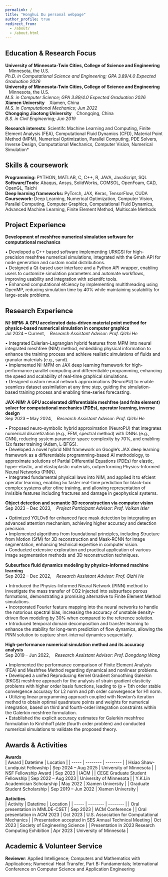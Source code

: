 ```yaml
---
permalink: /
title: "Honghui Du personal webpage"
author_profile: true
redirect_from: 
  - /about/
  - /about.html
---
```



Education & Research Focus
------
**University of Minnesota-Twin Cities, College of Science and Engineering** &nbsp;&nbsp; Minnesota, the U.S. <br>
*Ph.D. in Computational Science and Engineering; GPA 3.89/4.0 	Expected Graduation 2026* <br>
**University of Minnesota-Twin Cities, College of Science and Engineering** &nbsp;&nbsp; Minnesota, the U.S. <br>
*M.S. in Computer Science; GPA 3.89/4.0 	Expected Graduation 2026* <br>
**Xiamen University** &nbsp;&nbsp; Xiamen, China <br>
*M.S. in Computational Mechanics; 	Jun 2022* <br>
**Chongqing Jiaotong University** &nbsp;&nbsp; Chongqing, China <br>
*B.S. in Civil Engineering; 	Jun 2019* 

**Research interests**: Scientifc Machine Learning and Computing, Finite Element Analysis (FEA), Computational Fluid Dynamics (CFD), Material Point Method (MPM), Numerical Optimization, Parallel Computing, PDE Solvers, Inverse Design, Computational Mechanics, Computer Vision, Numerical Simulation* 

Skills & coursework
------
**Programming:** PYTHON, MATLAB, C, C++, R, JAVA, JavaScript, SQL <br>
**Software/Tools:** Abaqus, Ansys, SolidWorks, COMSOL, OpenFoam, CAD, OpenGL, Taichi <br>
**Deep learning frameworks:** PyTorch, JAX, Keras, TensorFlow, CUDA <br>
**Coursework:** Deep Learning, Numerical Optimization, Computer Vision, Parallel Computing, Computer Graphics, Computational Fluid Dynamics, Advanced Machine Learning, Finite Element Method, Multiscale Methods <br>

Project Experience
------
**Development of meshfree numerical simulation software for computational mechanics** 

• Developed a C++ based software implementing URKGSI for high-precision meshfree numerical simulations, integrated with the Gmsh API for node generation and custom nodal distributions. <br>
• Designed a Qt-based user interface and a Python API wrapper, enabling users to customize simulation parameters and automate workﬂows, improving usability and integration with scientifc tools. <br>
• Enhanced computational efciency by implementing multithreading using OpenMP, reducing simulation time by 40% while maintaining scalability for large-scale problems. <br>

Research Experience
------
**NI-MPM: A GPU accelerated data-driven material point method for physics-based numerical simulation in computer graphics** <br>
Jul 2024 – Current, &nbsp;&nbsp; *Research Assistant Advisor: Prof. Qizhi He* 

• Integrated Eulerian-Lagrangian hybrid features from MPM into neural integrated meshfree (NIM) method, embedding physical information to enhance the training process and achieve realistic simulations of ﬂuids and granular materials (e.g., sand). <br>
• Implemented NI-MPM on JAX deep learning framework for high-performance parallel computing and diﬀerentiable programming, enhancing the speed and scalability of real-time graphical simulations. <br>
• Designed custom neural network approximations (NeuroPU) to enable seamless dataset assimilation at any time step, guiding the simulation-based training process and enabling time-series forecasting. 

**JAX-NIM: A GPU accelerated diﬀerentiable meshfree (and fnite element) solver for computational mechanics (PDEs), operator learning, inverse design** <br>
Sep 2023 – May 2024, &nbsp;&nbsp; *Research Assistant Advisor: Prof. Qizhi He* 

• Proposed neuro-symbolic hybrid approximation (NeuroPU) that integrates numerical discretization (e.g., FEM, spectral method) with DNNs (e.g., CNN), reducing system parameter space complexity by 70%, and enabling 12x faster training (Adam, L-BFGS). <br>
• Developed a novel hybrid NIM framework on Google’s JAX deep learning framework as a diﬀerentiable programming-based AI methodology, to approximate solutions of Partial Diﬀerential Equations (PDEs) for elastic, hyper-elastic, and elastoplastic materials, outperforming Physics-Informed Neural Networks (PINN). <br>
• Integrated fundamental physical laws into NIM, and applied it to efcient operator learning, enabling 5x faster real-time prediction for black-box complex systems after ofine training, and allowing representation of invisible features including fractures and damage in geophysical systems. 

**Object detection and semantic 3D reconstruction via computer vision** <br> 
Sep 2023 – Dec 2023, &nbsp;&nbsp; *Project Participant Advisor: Prof. Volkan Isler* 

• Optimized YOLOv8 for enhanced face mask detection by integrating an advanced attention mechanism, achieving higher accuracy and detection precision. <br>
• Implemented algorithms from foundational principles, including Structure from Motion (SfM) for 3D reconstruction and Mask-RCNN for image segmentation, enhancing technical expertise in computer vision. <br>
• Conducted extensive exploration and practical application of various image segmentation methods and 3D reconstruction techniques.

**Subsurface ﬂuid dynamics modeling by physics-informed machine learning** <br> 
Sep 2022 – Dec 2022, &nbsp;&nbsp; *Research Assistant Advisor: Prof. Qizhi He* 

• Introduced the Physics-Informed Neural Network (PINN) method to investigate the mass transfer of CO2 injected into subsurface porous formations, demonstrating a promising alternative to Finite Element Method simulations. <br>
• Incorporated Fourier feature mapping into the neural networks to handle the notorious spectral bias, increasing the accuracy of unstable density-driven ﬂow modeling by 30% when compared to the reference solution. <br>
• Introduced temporal domain decomposition and transfer learning to enhance the stability for long-term prediction of ﬂow dynamics, allowing the PINN solution to capture short-interval dynamics sequentially. <br>

**High-performance numerical simulation method and its accuracy analysis** <br>
Sep 2019 – Jun 2022, &nbsp;&nbsp; *Research Assistant Advisor: Prof. Dongdong Wang* 

• Implemented the performance comparison of Finite Element Analysis (FEA) and Meshfree Method regarding dynamical and nonlinear problems. <br>
• Developed a unifed Reproducing Kernel Gradient Smoothing Galerkin (RKGS) meshfree approach for the analysis of strain gradient elasticity problems with higher order basis functions, leading to (p + 1)th order stable convergence accuracy for L2 norm and pth order convergence for H1 norm. <br>
• Utilizing linear programming approach coupled with Newton’s iteration method to obtain optimal quadrature points and weights for numerical integration, based on third and fourth-order integration constraints within the Galerkin meshfree formulation. <br>
• Established the explicit accuracy estimates for Galerkin meshfree formulation to Kirchhoﬀ plate (fourth order problem) and conducted numerical simulations to validate the proposed theory.

Awards & Activities
------
**Awards** <br>
| Award | Datetime | Location | 
| ----- | -------- | -------- | 
| Hsiao Shaw-Lundquist Fellowship | Sep 2024 – Aug 2025 | University of Minnesota | 
| NSF Fellowship Award | Sep 2023 | IACM | 
| CEGE Graduate Student Fellowship | Sep 2022 – Aug 2023 | University of Minnesota | 
| Y.K.Lin Academician Scholarship | May 2022 | Xiamen University | 
| Graduate Student Scholarship | Sep 2019 – Jun 2022 | Xiamen University | 

**Activities** <br>
| Activity | Datetime | Location | 
| ----- | -------- | -------- | 
| Oral presentation in MMLDE-CSET | Sep 2023 | IACM Conference | 
| Oral presentation in ACM 2023 | Oct 2023 | U.S. Association for Computational Mechanics | 
| Presentation accepted in SES Annual Technical Meeting | Oct 2023 | Society of Engineering Science | 
| Presentation in 2023 Research Computing Exhibition | Apr 2023 | University of Minnesota | 

Academic & Volunteer Service
------
**Reviewer**: Applied Intelligence; Computers and Mathematics with Applications; Numerical Heat Transfer, Part B: Fundamentals; International Conference on Computer Science and Application Engineering
